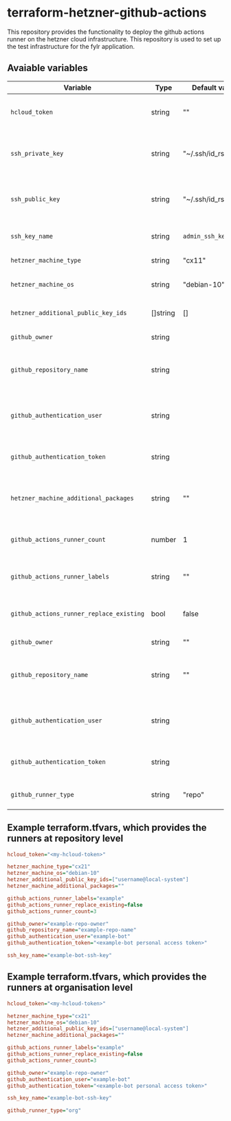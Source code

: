 # terraform-hetzner-github-actions

This repository provides the functionality to deploy the github actions runner on the hetzner cloud infrastructure. This repository is used to set up the test infrastructure for the fylr application.

## Avaiable variables

| Variable | Type | Default value | Description |
|----------|------|---------------|-------------|
| `hcloud_token` | string | "" | Defines the authentication token with which new machines are registered with the [hetzner cloud](https://www.hetzner.com/cloud). |
| `ssh_private_key` | string | "~/.ssh/id_rsa" | Defines the path to the location of the private key. The private key is used together with the public key to connect to the machine. |
| `ssh_public_key` | string | "~/.ssh/id_rsa.pub" | Defines the path to the location of the public key. The public key is used together with the private key to connect to the machine. |
| `ssh_key_name` | string | `admin_ssh_key` | Defines the name for the ssh key added to the hetzner cloud. |
| `hetzner_machine_type` | string | "cx11" | Sets the machine type to use. |
| `hetzner_machine_os` | string | "debian-10" | Defines the machine operating system to be installed. |
| `hetzner_additional_public_key_ids` | []string | [] | Adds public keys to the server that are already registered with hetzner |
| `github_owner` | string | | Defines the organisation name or repository owner. |
| `github_repository_name` | string | | Sets the name of the repository. This option is only used if you use self-hosted Github runners at the repository level. |
| `github_authentication_user` | string | | Sets the user used for issuing new registration tokens. Ensure that the user has the appropriate permissions.  |
| `github_authentication_token` | string | | Sets the personal access token for the configured user in the variable `github_authentication_user`. |
| `hetzner_machine_additional_packages` | string | "" | Defines additional packages that must be installed on the machine. Each package name must be separated by a space ` `. |
| `github_actions_runner_count` | number | 1 | Defines the number of runners to be provided. This option is equal to Machines at hetzner. |
| `github_actions_runner_labels` | string | "" | Defines a list of labels used to identify the runners. The list is divided by separating the individual entries with `,`. |
| `github_actions_runner_replace_existing` | bool | false | Specifies whether to replace existing Github action runners with the same name. |
| `github_owner` | string | "" | Defines the organisation name or repository owner. |
| `github_repository_name` | string | "" | Sets the name of the repository. This option is only used if you use self-hosted Github runners at the repository level. |
| `github_authentication_user` | string | | Sets the user used for issuing new registration tokens. Ensure that the user has the appropriate permissions. |
| `github_authentication_token` | string | | Sets the personal access token for the configured user in the variable github_authentication_user. |
| `github_runner_type` | string | "repo" | Defines the github runner type. Available values are: repo, org |

## Example terraform.tfvars, which provides the runners at repository level

```ini
hcloud_token="<my-hcloud-token>"

hetzner_machine_type="cx21"
hetzner_machine_os="debian-10"
hetzner_additional_public_key_ids=["username@local-system"]
hetzner_machine_additional_packages=""

github_actions_runner_labels="example"
github_actions_runner_replace_existing=false
github_actions_runner_count=3

github_owner="example-repo-owner"
github_repository_name="example-repo-name"
github_authentication_user="example-bot"
github_authentication_token="<example-bot personal access token>"

ssh_key_name="example-bot-ssh-key"
```

## Example terraform.tfvars, which provides the runners at organisation level

```ini
hcloud_token="<my-hcloud-token>"

hetzner_machine_type="cx21"
hetzner_machine_os="debian-10"
hetzner_additional_public_key_ids=["username@local-system"]
hetzner_machine_additional_packages=""

github_actions_runner_labels="example"
github_actions_runner_replace_existing=false
github_actions_runner_count=3

github_owner="example-repo-owner"
github_authentication_user="example-bot"
github_authentication_token="<example-bot personal access token>"

ssh_key_name="example-bot-ssh-key"

github_runner_type="org"
```
